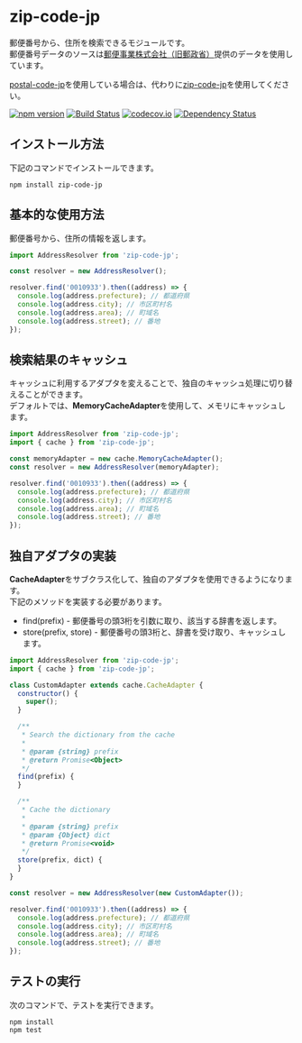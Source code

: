 # zip-code-jp

郵便番号から、住所を検索できるモジュールです。  
郵便番号データのソースは[郵便事業株式会社（旧郵政省）](http://www.post.japanpost.jp/zipcode/download.html)提供のデータを使用しています。

[postal-code-jp](https://www.npmjs.com/package/postal-code-jp)を使用している場合は、代わりに[zip-code-jp](https://www.npmjs.com/package/zip-code-jp)を使用してください。

[![npm version](https://badge.fury.io/js/zip-code-jp.svg)](https://badge.fury.io/js/zip-code-jp)
[![Build Status](https://travis-ci.org/holyshared/zip-code-jp.svg?branch=master)](https://travis-ci.org/holyshared/zip-code-jp)
[![codecov.io](https://codecov.io/github/holyshared/zip-code-jp/coverage.svg?branch=master)](https://codecov.io/github/holyshared/zip-code-jp?branch=master)
[![Dependency Status](https://www.versioneye.com/user/projects/564c68b14e32b6001e00036a/badge.svg?style=flat)](https://www.versioneye.com/user/projects/564c68b14e32b6001e00036a)

## インストール方法

下記のコマンドでインストールできます。

	npm install zip-code-jp

## 基本的な使用方法

郵便番号から、住所の情報を返します。

```js
import AddressResolver from 'zip-code-jp';

const resolver = new AddressResolver();

resolver.find('0010933').then((address) => {
  console.log(address.prefecture); // 都道府県
  console.log(address.city); // 市区町村名
  console.log(address.area); // 町域名
  console.log(address.street); // 番地
});
```

## 検索結果のキャッシュ

キャッシュに利用するアダプタを変えることで、独自のキャッシュ処理に切り替えることができます。  
デフォルトでは、**MemoryCacheAdapter**を使用して、メモリにキャッシュします。

```js
import AddressResolver from 'zip-code-jp';
import { cache } from 'zip-code-jp';

const memoryAdapter = new cache.MemoryCacheAdapter();
const resolver = new AddressResolver(memoryAdapter);

resolver.find('0010933').then((address) => {
  console.log(address.prefecture); // 都道府県
  console.log(address.city); // 市区町村名
  console.log(address.area); // 町域名
  console.log(address.street); // 番地
});
```

## 独自アダプタの実装

**CacheAdapter**をサブクラス化して、独自のアダプタを使用できるようになります。  
下記のメソッドを実装する必要があります。

* find(prefix) - 郵便番号の頭3桁を引数に取り、該当する辞書を返します。
* store(prefix, store) - 郵便番号の頭3桁と、辞書を受け取り、キャッシュします。

```js
import AddressResolver from 'zip-code-jp';
import { cache } from 'zip-code-jp';

class CustomAdapter extends cache.CacheAdapter {
  constructor() {
    super();
  }

  /**
   * Search the dictionary from the cache
   *
   * @param {string} prefix
   * @return Promise<Object>
   */
  find(prefix) {
  }

  /**
   * Cache the dictionary
   *
   * @param {string} prefix
   * @param {Object} dict
   * @return Promise<void>
   */
  store(prefix, dict) {
  }
}

const resolver = new AddressResolver(new CustomAdapter());

resolver.find('0010933').then((address) => {
  console.log(address.prefecture); // 都道府県
  console.log(address.city); // 市区町村名
  console.log(address.area); // 町域名
  console.log(address.street); // 番地
});
```

## テストの実行

次のコマンドで、テストを実行できます。

	npm install
	npm test
